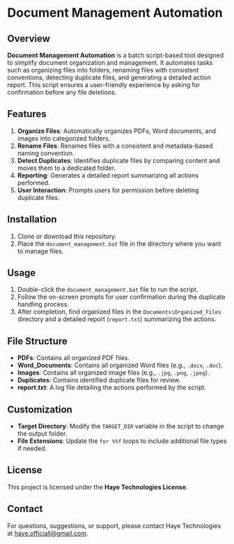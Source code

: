 # Document Management Automation

## Overview
**Document Management Automation** is a batch script-based tool designed to simplify document organization and management. It automates tasks such as organizing files into folders, renaming files with consistent conventions, detecting duplicate files, and generating a detailed action report. This script ensures a user-friendly experience by asking for confirmation before any file deletions.

## Features
1. **Organize Files**: Automatically organizes PDFs, Word documents, and images into categorized folders.
2. **Rename Files**: Renames files with a consistent and metadata-based naming convention.
3. **Detect Duplicates**: Identifies duplicate files by comparing content and moves them to a dedicated folder.
4. **Reporting**: Generates a detailed report summarizing all actions performed.
5. **User Interaction**: Prompts users for permission before deleting duplicate files.

## Installation
1. Clone or download this repository.
2. Place the `document_management.bat` file in the directory where you want to manage files.

## Usage
1. Double-click the `document_management.bat` file to run the script.
2. Follow the on-screen prompts for user confirmation during the duplicate handling process.
3. After completion, find organized files in the `Documents\Organized_Files` directory and a detailed report (`report.txt`) summarizing the actions.

## File Structure
- **PDFs**: Contains all organized PDF files.
- **Word_Documents**: Contains all organized Word files (e.g., `.docx`, `.doc`).
- **Images**: Contains all organized image files (e.g., `.jpg`, `.png`, `.jpeg`).
- **Duplicates**: Contains identified duplicate files for review.
- **report.txt**: A log file detailing the actions performed by the script.

## Customization
- **Target Directory**: Modify the `TARGET_DIR` variable in the script to change the output folder.
- **File Extensions**: Update the `for %%f` loops to include additional file types if needed.

## License
This project is licensed under the **Haye Technologies License**.

## Contact
For questions, suggestions, or support, please contact Haye Technologies at haye.officiall@gmail.com.

